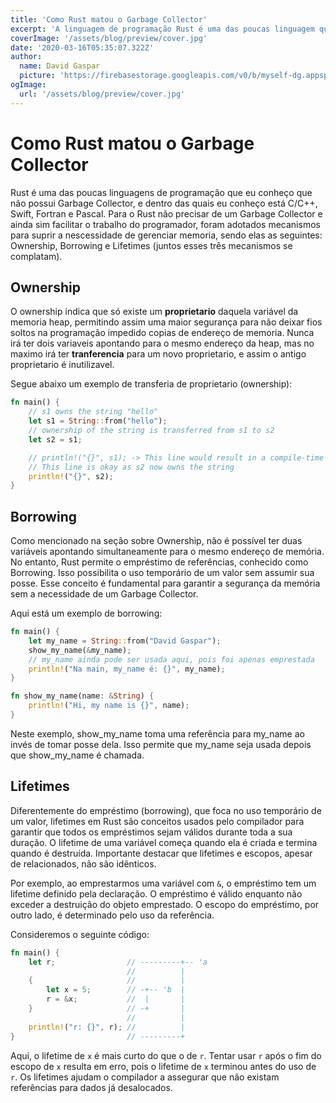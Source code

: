 ```yaml
---
title: 'Como Rust matou o Garbage Collector'
excerpt: 'A linguagem de programação Rust é uma das poucas linguagem que não precisa de um Garbage Collector para limpar memoria'
coverImage: '/assets/blog/preview/cover.jpg'
date: '2020-03-16T05:35:07.322Z'
author:
  name: David Gaspar
  picture: 'https://firebasestorage.googleapis.com/v0/b/myself-dg.appspot.com/o/extras%2Fgithub-dvd.jpg?alt=media&token=eb935d89-9274-4c49-9ac4-7cb808cde049'
ogImage:
  url: '/assets/blog/preview/cover.jpg'
---
```


# Como Rust matou o Garbage Collector

Rust é uma das poucas linguagens de programação que eu conheço que não possui Garbage Collector, e dentro das quais eu conheço está C/C++, Swift, Fortran e Pascal. Para o Rust não precisar de um Garbage Collector e ainda sim facilitar o trabalho do programador, foram adotados mecanismos para suprir a nescessidade de gerenciar memoria, sendo elas as seguintes: Ownership, Borrowing e Lifetimes (juntos esses três mecanismos se complatam).

## Ownership

O ownership indica que só existe um **proprietario** daquela variável da memoria heap, permitindo assim uma maior segurança para não deixar fios soltos na programação impedido copias de endereço de memoria. Nunca irá ter dois variaveis apontando para o mesmo endereço da heap, mas no maximo irá ter **tranferencia** para um novo proprietario, e assim o antigo proprietario é inutilizavel.

Segue abaixo um exemplo de transferia de proprietario (ownership):

```rust
fn main() {
    // s1 owns the string "hello"
    let s1 = String::from("hello");
    // ownership of the string is transferred from s1 to s2 
    let s2 = s1;                   

    // println!("{}", s1); -> This line would result in a compile-time error
    // This line is okay as s2 now owns the string
    println!("{}", s2);             
}
```

## Borrowing


Como mencionado na seção sobre Ownership, não é possível ter duas variáveis apontando simultaneamente para o mesmo endereço de memória. No entanto, Rust permite o empréstimo de referências, conhecido como Borrowing. Isso possibilita o uso temporário de um valor sem assumir sua posse. Esse conceito é fundamental para garantir a segurança da memória sem a necessidade de um Garbage Collector.

Aqui está um exemplo de borrowing:

```rust
fn main() {
    let my_name = String::from("David Gaspar");
    show_my_name(&my_name);
    // my_name ainda pode ser usada aqui, pois foi apenas emprestada
    println!("Na main, my_name é: {}", my_name);
}

fn show_my_name(name: &String) {
    println!("Hi, my name is {}", name);
}
```

Neste exemplo, show_my_name toma uma referência para my_name ao invés de tomar posse dela. Isso permite que my_name seja usada depois que show_my_name é chamada.

## Lifetimes

Diferentemente do empréstimo (borrowing), que foca no uso temporário de um valor, lifetimes em Rust são conceitos usados pelo compilador para garantir que todos os empréstimos sejam válidos durante toda a sua duração. O lifetime de uma variável começa quando ela é criada e termina quando é destruída. Importante destacar que lifetimes e escopos, apesar de relacionados, não são idênticos.

Por exemplo, ao emprestarmos uma variável com `&`, o empréstimo tem um lifetime definido pela declaração. O empréstimo é válido enquanto não exceder a destruição do objeto emprestado. O escopo do empréstimo, por outro lado, é determinado pelo uso da referência.

Consideremos o seguinte código:

```rust
fn main() {
    let r;                // ---------+-- 'a
                          //          |
    {                     //          |
        let x = 5;        // -+-- 'b  |
        r = &x;           //  |       |
    }                     // -+       |
                          //          |
    println!("r: {}", r); //          |
}                         // ---------+
```

Aqui, o lifetime de `x` é mais curto do que o de `r`. Tentar usar `r` após o fim do escopo de `x` resulta em erro, pois o lifetime de `x` terminou antes do uso de `r`. Os lifetimes ajudam o compilador a assegurar que não existam referências para dados já desalocados.